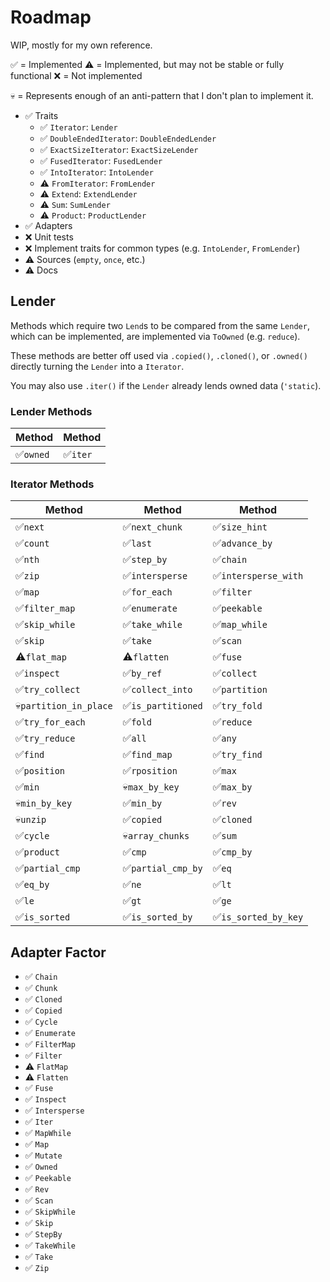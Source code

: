 # Roadmap

WIP, mostly for my own reference.

✅ = Implemented
⚠️ = Implemented, but may not be stable or fully functional
❌ = Not implemented

💀 = Represents enough of an anti-pattern that I don't plan to implement it.

- ✅ Traits
  - ✅ `Iterator`: `Lender`
  - ✅ `DoubleEndedIterator`: `DoubleEndedLender`
  - ✅ `ExactSizeIterator`: `ExactSizeLender`
  - ✅ `FusedIterator`: `FusedLender`
  - ✅ `IntoIterator`: `IntoLender`
  - ⚠️ `FromIterator`: `FromLender`
  - ⚠️ `Extend`: `ExtendLender`
  - ⚠️ `Sum`: `SumLender`
  - ⚠️ `Product`: `ProductLender`
- ✅ Adapters
- ❌ Unit tests
- ❌ Implement traits for common types (e.g. `IntoLender`, `FromLender`)
- ⚠️ Sources (`empty`, `once`, etc.)
- ⚠️ Docs

## Lender

Methods which require two `Lend`s to be compared from the same `Lender`, which can be implemented, are implemented via `ToOwned` (e.g. `reduce`).

These methods are better off used via `.copied()`, `.cloned()`, or `.owned()` directly turning the `Lender` into a `Iterator`.

You may also use `.iter()` if the `Lender` already lends owned data (`'static`).

### Lender Methods

|Method|Method|
|---   |---   |
|✅`owned`             |✅`iter`              |

### Iterator Methods

|Method|Method|Method|
|---   |---   |---   |
|✅`next`              |✅`next_chunk`        |✅`size_hint`         |
|✅`count`             |✅`last`              |✅`advance_by`        |
|✅`nth`               |✅`step_by`           |✅`chain`             |
|✅`zip`               |✅`intersperse`       |✅`intersperse_with`  |
|✅`map`               |✅`for_each`          |✅`filter`            |
|✅`filter_map`        |✅`enumerate`         |✅`peekable`          |
|✅`skip_while`        |✅`take_while`        |✅`map_while`         |
|✅`skip`              |✅`take`              |✅`scan`              |
|⚠️`flat_map`          |⚠️`flatten`           |✅`fuse`              |
|✅`inspect`           |✅`by_ref`            |✅`collect`           |
|✅`try_collect`       |✅`collect_into`      |✅`partition`         |
|💀`partition_in_place`|✅`is_partitioned`    |✅`try_fold`          |
|✅`try_for_each`      |✅`fold`              |✅`reduce`            |
|✅`try_reduce`        |✅`all`               |✅`any`               |
|✅`find`              |✅`find_map`          |✅`try_find`          |
|✅`position`          |✅`rposition`         |✅`max`               |
|✅`min`               |💀`max_by_key`        |✅`max_by`            |
|💀`min_by_key`        |✅`min_by`            |✅`rev`               |
|💀`unzip`             |✅`copied`            |✅`cloned`            |
|✅`cycle`             |💀`array_chunks`      |✅`sum`               |
|✅`product`           |✅`cmp`               |✅`cmp_by`            |
|✅`partial_cmp`       |✅`partial_cmp_by`    |✅`eq`                |
|✅`eq_by`             |✅`ne`                |✅`lt`                |
|✅`le`                |✅`gt`                |✅`ge`                |
|✅`is_sorted`         |✅`is_sorted_by`      |✅`is_sorted_by_key`  |

## Adapter Factor

- ✅ `Chain`
- ✅ `Chunk`
- ✅ `Cloned`
- ✅ `Copied`
- ✅ `Cycle`
- ✅ `Enumerate`
- ✅ `FilterMap`
- ✅ `Filter`
- ⚠️ `FlatMap`
- ⚠️ `Flatten`
- ✅ `Fuse`
- ✅ `Inspect`
- ✅ `Intersperse`
- ✅ `Iter`
- ✅ `MapWhile`
- ✅ `Map`
- ✅ `Mutate`
- ✅ `Owned`
- ✅ `Peekable`
- ✅ `Rev`
- ✅ `Scan`
- ✅ `SkipWhile`
- ✅ `Skip`
- ✅ `StepBy`
- ✅ `TakeWhile`
- ✅ `Take`
- ✅ `Zip`
